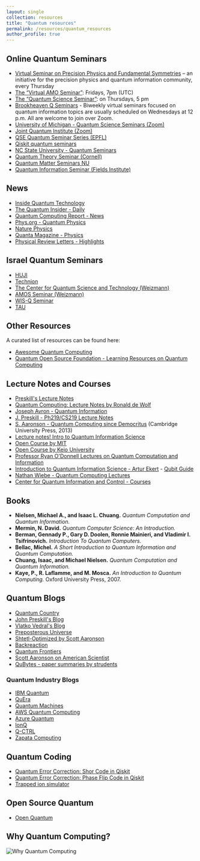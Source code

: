 ```yaml
---
layout: single
collection: resources
title: "Quantum resources"
permalink: /resources/quantum_resources
author_profile: true
---
```


## Online Quantum Seminars

- [Virtual Seminar on Precision Physics and Fundamental Symmetries](https://indico.cern.ch/category/12183/) – an initiative for the precision physics and quantum information community, every Thursday
- [The “Virtual AMO Seminar”](https://www.amo-seminar.com): Fridays, 7pm (UTC)
- [The “Quantum Science Seminar”](http://quantumscienceseminar.com/): on Thursdays, 5 pm
- [Brookheaven Q Seminars](https://www.bnl.gov/compsci/quantum/qseminars.php) - Biweekly virtual seminars focused on quantum information topics are usually scheduled on Wednesdays at 12 p.m. All are welcome to join over Zoom.
- [University of Michigan - Quantum Science Seminars (Zoom)](https://ece.engin.umich.edu/events/all-seminars/quantum-science-seminar/)
- [Joint Quantum Institute (Zoom)](https://jqi.umd.edu/events)
- [QSE Quantum Seminar Series (EPFL)](https://www.epfl.ch/research/domains/quantum-center/center-for-quantum-science-and-engineering/events/qse-quantum-seminar-series/)
- [Qiskit quantum seminars](https://www.youtube.com/playlist?list=PLOFEBzvs-Vvr0uEoGFo08n4-WrM_8fft2)
- [NC State University - Quantum Seminars](https://quantum.ncsu.edu/quantum-seminars/)
- [Quantum Theory Seminar (Cornell)](https://quantumtheory.physics.cornell.edu/)
- [Quantum Matter Seminars NU](https://sites.google.com/view/quantum-matter-seminar/contact-us)
- [Quantum Information Seminar (Fields Institute)](http://www.fields.utoronto.ca/activities/seminars/quantum-information-seminar)

## News

- [Inside Quantum Technology](https://www.insidequantumtechnology.com/)
- [The Quantum Insider - Daily](https://thequantuminsider.com/category/daily/)
- [Quantum Computing Report - News](https://quantumcomputingreport.com/news/)
- [Phys.org - Quantum Physics](https://phys.org/physics-news/quantum-physics/)
- [Nature Physics](https://www.nature.com/nphys/)
- [Quanta Magazine - Physics](https://www.quantamagazine.org/physics/)
- [Physical Review Letters - Highlights](https://journals.aps.org/prl/highlights)

## Israel Quantum Seminars

- [HUJI](https://phys.huji.ac.il/calendar/upcoming/events/quantum-center-seminar)
- [Technion](https://quantum.technion.ac.il/events)
- [The Center for Quantum Science and Technology (Weizmann)](https://centers.weizmann.ac.il/quantum-science-technology/events)
- [AMOS Seminar (Weizmann)](https://www.weizmann.ac.il/AMOS/seminars)
- [WIS-Q Seminar](https://www.weizmann.ac.il/complex/arnon/wis-q-seminar)
- [TAU](https://quantum.tau.ac.il/seminar-quantum-computing-July-7-2021_1950)

## Other Resources

A curated list of resources can be found here:
- [Awesome Quantum Computing](https://github.com/desireevl/awesome-quantum-computing)
- [Quantum Open Source Foundation - Learning Resources on Quantum Computing](https://www.qosf.org/learn_quantum/)

## Lecture Notes and Courses

- [Preskill's Lecture Notes](http://theory.caltech.edu/~preskill/ph219/index.html#lecture)
- [Quantum Computing: Lecture Notes by Ronald de Wolf](https://arxiv.org/pdf/1907.09415)
- [Joseph Avron - Quantum Information](https://phsites.technion.ac.il/avron/wp-content/uploads/sites/3/2021/07/Quantum_information_116031.pdf)
- [J. Preskill - Ph219/CS219 Lecture Notes](http://theory.caltech.edu/~preskill/ph219/index.html#lecture)
- [S. Aaronson - Quantum Computing since Democritus](https://www.scottaaronson.com/democritus/) (Cambridge University Press, 2013)
- [Lecture notes! Intro to Quantum Information Science](https://scottaaronson.blog/?p=3943)
- [Open Course by MIT](https://ocw.mit.edu/courses/mas-865j-quantum-information-science-spring-2006/pages/lecture-notes/)
- [Open Course by Keio University](https://www.futurelearn.com/courses/intro-to-quantum-computing)
- [Professor Ryan O'Donnell Lectures on Quantum Computation and Information](https://www.youtube.com/@RyanODonnellTeaching/playlists)
- [Introduction to Quantum Information Science - Artur Ekert](https://www.arturekert.org/iqis) - [Qubit Guide](https://qubit.guide/index)
- [Nathan Wiebe - Quantum Computing Lectures](https://www.youtube.com/@nathanwiebe5305/videos)
- [Center for Quantum Information and Control - Courses](https://cquic.unm.edu/courses/index.html)

## Books

- **Nielsen, Michael A., and Isaac L. Chuang.** *Quantum Computation and Quantum Information.*
- **Mermin, N. David.** *Quantum Computer Science: An Introduction.*
- **Berman, Gennady P., Gary D. Doolen, Ronnie Mainieri, and Vladimir I. Tsifrinovich.** *Introduction To Quantum Computers.*
- **Bellac, Michel.** *A Short Introduction to Quantum Information and Quantum Computation.*
- **Chuang, Isaac, and Michael Nielsen.** *Quantum Computation and Quantum Information.*
- **Kaye, P., R. Laflamme, and M. Mosca.** *An Introduction to Quantum Computing.* Oxford University Press, 2007.

## Quantum Blogs

- [Quantum Country](https://quantum.country/)
- [John Preskill's Blog](https://quantumfrontiers.com/author/preskill/)
- [Vlatko Vedral's Blog](https://www.vlatkovedral.com/blog/)
- [Preposterous Universe](https://www.preposterousuniverse.com/blog/)
- [Shtetl-Optimized by Scott Aaronson](https://scottaaronson.blog/)
- [Backreaction](https://backreaction.blogspot.com/)
- [Quantum Frontiers](https://quantumfrontiers.com/)
- [Scott Aaronson on American Scientist](https://www.americanscientist.org/author/scott_aaronson)
- [QuBytes - paper summaries by strudents](https://qubytes.org/)

### Quantum Industry Blogs

- [IBM Quantum](https://www.ibm.com/quantum/blog)
- [QuEra](https://www.quera.com/blog)
- [Quantum Machines](https://www.quantum-machines.co/blog/)
- [AWS Quantum Computing](https://aws.amazon.com/blogs/quantum-computing/)
- [Azure Quantum](https://azure.microsoft.com/en-us/blog/quantum/)
- [IonQ](https://ionq.com/blog)
- [Q-CTRL](https://q-ctrl.com/blog)
- [Zapata Computing](https://zapata.ai/blog/)

## Quantum Coding

- [Quantum Error Correction: Shor Code in Qiskit](https://quantumcomputinguk.org/tutorials/quantum-error-correction-shor-code-in-qiskit)
- [Quantum Error Correction: Phase Flip Code in Qiskit](https://quantumcomputinguk.org/tutorials/quantum-error-correction-phase-flip-code-in-qiskit)
- [Trapped ion simulator](https://www.ionsim.org/)

## Open Source Quantum
- [Open Quantum](https://docs.open-quantum.org/)

## Why Quantum Computing?
<img src="../images/whyqc_aaronson.jpg" alt="Why Quantum Computing" style="float: left; margin-right: 10px;">